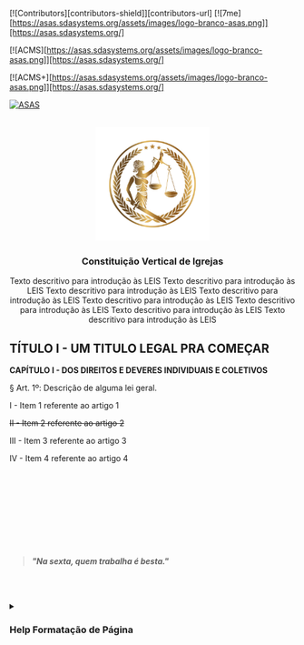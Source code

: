 [![Contributors][contributors-shield]][contributors-url]
[![7me][https://asas.sdasystems.org/assets/images/logo-branco-asas.png]][https://asas.sdasystems.org/]

[![ACMS][https://asas.sdasystems.org/assets/images/logo-branco-asas.png]][https://asas.sdasystems.org/]

[![ACMS+][https://asas.sdasystems.org/assets/images/logo-branco-asas.png]][https://asas.sdasystems.org/]

[![ASAS][asas-logo]][asas-url]

<!-- [![TEXTOOOO][IMAGEMMMM]][URLLLLLLLL] -->



<br />
<div align="center">
  <img src="logocabecalho.jpg" alt="Logo" width="200">
  
  <h3 align="center">Constituição Vertical de Igrejas</h3>

  <p align="center">
    Texto descritivo para introdução às LEIS
    Texto descritivo para introdução às LEIS
    Texto descritivo para introdução às LEIS
    Texto descritivo para introdução às LEIS
    Texto descritivo para introdução às LEIS
    Texto descritivo para introdução às LEIS
    Texto descritivo para introdução às LEIS
    Texto descritivo para introdução às LEIS
  </p>
</div>

## TÍTULO I - UM TITULO LEGAL PRA COMEÇAR

**CAPÍTULO I - DOS DIREITOS E DEVERES INDIVIDUAIS E COLETIVOS**

§ Art. 1º: Descrição de alguma lei geral.

I - Item 1 referente ao artigo 1

~~II - Item 2 referente ao artigo 2~~

III - Item 3 referente ao artigo 3

IV - Item 4 referente ao artigo 4

<br><br><br><br><br><br><br><br>


> _**"Na sexta, quem trabalha é besta."**_

<br><br>



<details>
<summary><h3>Help Formatação de Página</h3></summary>

[Quickstart](https://docs.github.com/pt/get-started/writing-on-github/getting-started-with-writing-and-formatting-on-github/quickstart-for-writing-on-github)
<br>
[Sobre escrita e formatação no GitHub](https://docs.github.com/pt/get-started/writing-on-github/getting-started-with-writing-and-formatting-on-github/about-writing-and-formatting-on-github)
<br>
[Sintaxe básica de escrita e formatação no GitHub](https://docs.github.com/pt/get-started/writing-on-github/getting-started-with-writing-and-formatting-on-github/basic-writing-and-formatting-syntax)
<br>
[TEMPLATE](https://github.com/othneildrew/Best-README-Template)

</details>





[asas-logo]: https://asas.sdasystems.org/assets/images/logo-branco-asas.png
[asas-url]: https://asas.sdasystems.org/











